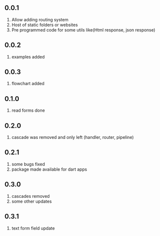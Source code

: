 ## 0.0.1

1. Allow adding routing system
1. Host of static folders or websites
1. Pre programmed code for some utils like(Html response, json response)

## 0.0.2
1. examples added

## 0.0.3
1. flowchart added

## 0.1.0
1. read forms done

## 0.2.0
1. cascade was removed and only left (handler, router, pipeline)

## 0.2.1 
1. some bugs fixed
1. package made available for dart apps

## 0.3.0
1. cascades removed
1. some other updates

## 0.3.1
1. text form field update